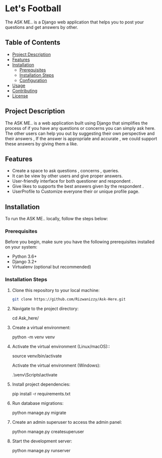 # Let's Football

The ASK ME.. is a Django web application that helps you to post your questions and get answers by other.

## Table of Contents

- [Project Description](#project-description)
- [Features](#features)
- [Installation](#installation)
  - [Prerequisites](#prerequisites)
  - [Installation Steps](#installation-steps)
  - [Configuration](#configuration)
- [Usage](#usage)
- [Contributing](#contributing)
- [License](#license)

## Project Description

The ASK ME.. is a web application built using Django that simplifies the process of if you have any questions or concerns you can simply ask here. The other users can help you out by suggesting their own perspective and their answers , If the answer is appropriate and accurate , we could support these answers by giving them a like.

## Features

- Create a space to ask questions , concerns , queries.
- It can be view by other users and give proper answers.
- User-friendly interface for both questioner and respondent .
- Give likes to supports the best answers given by the respondent .
- UserProfile to Customize everyone their or unique profile page.

## Installation

To run the ASK ME.. locally, follow the steps below:

### Prerequisites

Before you begin, make sure you have the following prerequisites installed on your system:

- Python 3.6+
- Django 3.2+
- Virtualenv (optional but recommended)

### Installation Steps

1. Clone this repository to your local machine:

   ```bash
   git clone https://github.com/Rizwanizzy/Ask-Here.git


2. Navigate to the project directory:

   cd Ask_here/


3. Create a virtual environment:

   python -m venv venv


4. Activate the virtual environment (Linux/macOS)::
    
   source venv/bin/activate

   Activate the virtual environment (Windows):

   .\venv\Scripts\activate


5. Install project dependencies:

   pip install -r requirements.txt


6. Run database migrations:

   python manage.py migrate

   
7. Create an admin superuser to access the admin panel:

   python manage.py createsuperuser


8. Start the development server:

   python manage.py runserver


